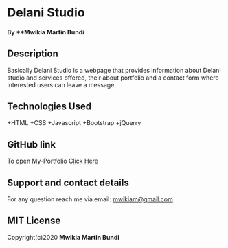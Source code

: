 
# Delani Studio
#### By **Mwikia Martin Bundi
## Description
 Basically Delani Studio is a webpage that provides information about Delani studio and services offered, their about portfolio and a contact form where interested users can leave a message.


## Technologies Used
+HTML
+CSS
+Javascript
+Bootstrap
+jQuerry

## GitHub link
To open My-Portfolio [Click Here](https://mwikiabundi1.github.io/Delani-studio/)

## Support and contact details
For any question reach me via email: mwikiam@gmail.com.

## MIT License
Copyright(c)2020 **Mwikia Martin Bundi**